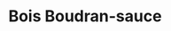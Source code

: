 ---
index: 15
title: Bois Boudran-sauce
slugify: bois-boudran-sauce
product: chalot
book: Heston at home
page: 267
dish: basics
---